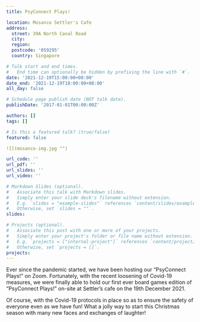 ```yaml
---
title: PsyConnect Plays!

location: Mosanco Settler's Cafe
address:
  street: 39A North Canal Road
  city: 
  region: 
  postcode: '059295'
  country: Singapore

# Talk start and end times.
#   End time can optionally be hidden by prefixing the line with `#`.
date: '2021-12-19T15:00:00+08:00'
date_end: '2021-12-19T18:00:00+08:00'
all_day: false

# Schedule page publish date (NOT talk date).
publishDate: '2017-01-01T00:00:00Z'

authors: []
tags: []

# Is this a featured talk? (true/false)
featured: false

![](mosanco-img.jpg "")

url_code: ''
url_pdf: ''
url_slides: ''
url_video: ''

# Markdown Slides (optional).
#   Associate this talk with Markdown slides.
#   Simply enter your slide deck's filename without extension.
#   E.g. `slides = "example-slides"` references `content/slides/example-slides.md`.
#   Otherwise, set `slides = ""`.
slides:

# Projects (optional).
#   Associate this post with one or more of your projects.
#   Simply enter your project's folder or file name without extension.
#   E.g. `projects = ["internal-project"]` references `content/project/deep-learning/index.md`.
#   Otherwise, set `projects = []`.
projects:
---
```


Ever since the pandemic started, we have been hosting our “PsyConnect Plays!” on Zoom. Fortunately, with the recent loosening of Covid-19 measures, we were finally able to hold our first ever board games edition of “PsyConnect Plays!” on-site at Settler’s cafe on the 19th December 2021.

Of course, with the Covid-19 protocols in place so as to ensure the safety of everyone even as we have fun! What a jolly way to start this Christmas season with many new faces and exchanges of laughter!
